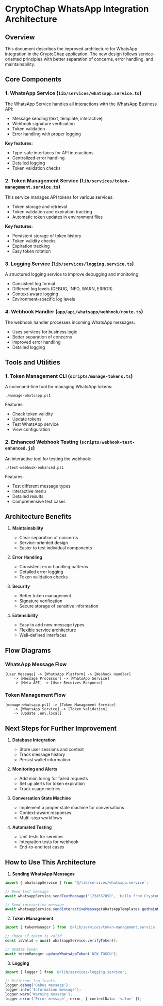 # CryptoChap WhatsApp Integration Architecture

## Overview

This document describes the improved architecture for WhatsApp integration in the CryptoChap application. The new design follows service-oriented principles with better separation of concerns, error handling, and maintainability.

## Core Components

### 1. WhatsApp Service (`lib/services/whatsapp.service.ts`)

The WhatsApp Service handles all interactions with the WhatsApp Business API:

- Message sending (text, template, interactive)
- Webhook signature verification
- Token validation
- Error handling with proper logging

**Key features:**
- Type-safe interfaces for API interactions
- Centralized error handling
- Detailed logging
- Token validation checks

### 2. Token Management Service (`lib/services/token-management.service.ts`)

This service manages API tokens for various services:

- Token storage and retrieval
- Token validation and expiration tracking
- Automatic token updates in environment files

**Key features:**
- Persistent storage of token history
- Token validity checks
- Expiration tracking
- Easy token rotation

### 3. Logging Service (`lib/services/logging.service.ts`)

A structured logging service to improve debugging and monitoring:

- Consistent log format
- Different log levels (DEBUG, INFO, WARN, ERROR)
- Context-aware logging
- Environment-specific log levels

### 4. Webhook Handler (`app/api/whatsapp/webhook/route.ts`)

The webhook handler processes incoming WhatsApp messages:

- Uses services for business logic
- Better separation of concerns
- Improved error handling
- Detailed logging

## Tools and Utilities

### 1. Token Management CLI (`scripts/manage-tokens.ts`)

A command-line tool for managing WhatsApp tokens:

```
./manage-whatsapp.ps1
```

Features:
- Check token validity
- Update tokens
- Test WhatsApp service
- View configuration

### 2. Enhanced Webhook Testing (`scripts/webhook-test-enhanced.js`)

An interactive tool for testing the webhook:

```
./test-webhook-enhanced.ps1
```

Features:
- Test different message types
- Interactive menu
- Detailed results
- Comprehensive test cases

## Architecture Benefits

1. **Maintainability**
   - Clear separation of concerns
   - Service-oriented design
   - Easier to test individual components

2. **Error Handling**
   - Consistent error handling patterns
   - Detailed error logging
   - Token validation checks

3. **Security**
   - Better token management
   - Signature verification
   - Secure storage of sensitive information

4. **Extensibility**
   - Easy to add new message types
   - Flexible service architecture
   - Well-defined interfaces

## Flow Diagrams

### WhatsApp Message Flow

```
[User Message] -> [WhatsApp Platform] -> [Webhook Handler]
    -> [Message Processor] -> [WhatsApp Service]
    -> [Meta API] -> [User Receives Response]
```

### Token Management Flow

```
[manage-whatsapp.ps1] -> [Token Management Service]
    -> [WhatsApp Service] -> [Token Validation]
    -> [Update .env.local]
```

## Next Steps for Further Improvement

1. **Database Integration**
   - Store user sessions and context
   - Track message history
   - Persist wallet information

2. **Monitoring and Alerts**
   - Add monitoring for failed requests
   - Set up alerts for token expiration
   - Track usage metrics

3. **Conversation State Machine**
   - Implement a proper state machine for conversations
   - Context-aware responses
   - Multi-step workflows

4. **Automated Testing**
   - Unit tests for services
   - Integration tests for webhook
   - End-to-end test cases

## How to Use This Architecture

1. **Sending WhatsApp Messages**

```typescript
import { whatsappService } from '@/lib/services/whatsapp.service';

// Send text message
await whatsappService.sendTextMessage('1234567890', 'Hello from CryptoChap!');

// Send interactive message
await whatsappService.sendInteractiveMessage(WhatsAppTemplates.getMainMenuInteractive('1234567890'));
```

2. **Token Management**

```typescript
import { tokenManager } from '@/lib/services/token-management.service';

// Check if token is valid
const isValid = await whatsappService.verifyToken();

// Update token
await tokenManager.updateWhatsAppToken('NEW_TOKEN');
```

3. **Logging**

```typescript
import { logger } from '@/lib/services/logging.service';

// Different log levels
logger.debug('Debug message');
logger.info('Information message');
logger.warn('Warning message');
logger.error('Error message', error, { contextData: 'value' });
```
